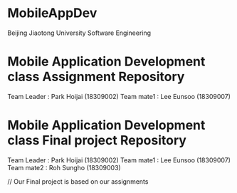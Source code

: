 # MobileAppDev

Beijing Jiaotong University
Software Engineering

# Mobile Application Development class Assignment Repository

Team Leader : Park Hoijai (18309002)
Team mate1 : Lee Eunsoo (18309007)

# Mobile Application Development class Final project Repository

Team Leader : Park Hoijai (18309002)
Team mate1 : Lee Eunsoo (18309007)
Team mate2 : Roh Sungho (18309003)

// Our Final project is based on our assignments
